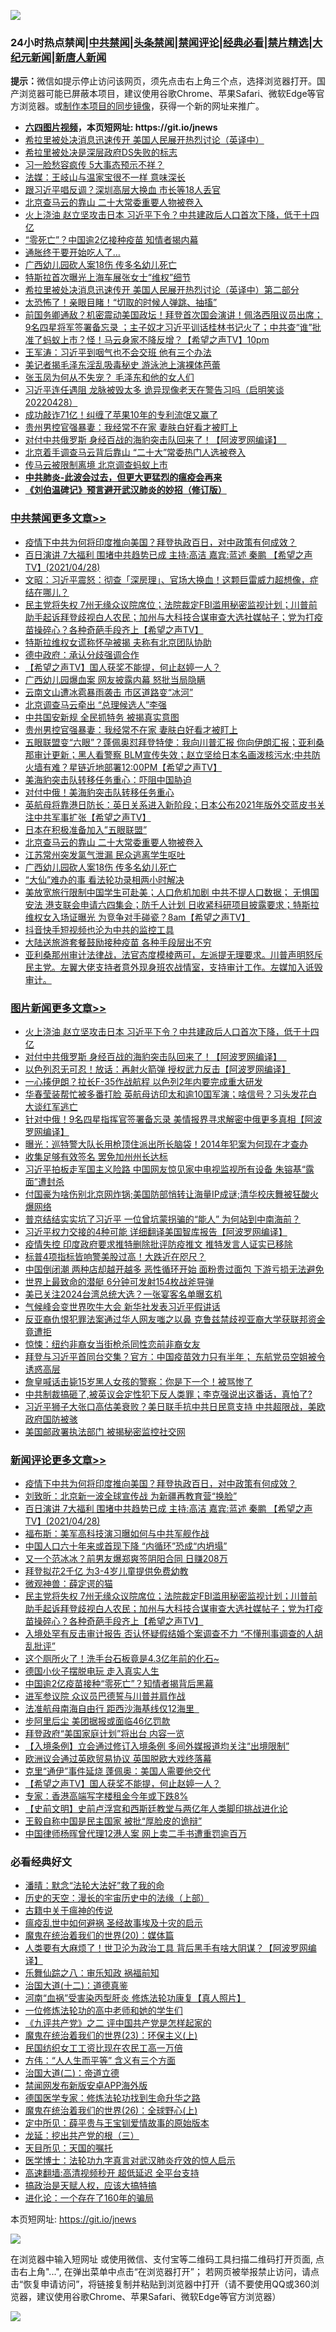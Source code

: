 ![](https://raw.githubusercontent.com/fqnews/bnews/master/64photo/fqnews-qr.jpg)

<div id="tt">
<h3>24小时热点禁闻|<a href="#%E4%B8%AD%E5%85%B1%E7%A6%81%E9%97%BB%E6%9B%B4%E5%A4%9A%E6%96%87%E7%AB%A0">中共禁闻</a>|<a href="#%E5%9B%BE%E7%89%87%E6%96%B0%E9%97%BB%E6%9B%B4%E5%A4%9A%E6%96%87%E7%AB%A0">头条禁闻</a>|<a href="#%E6%96%B0%E9%97%BB%E8%AF%84%E8%AE%BA%E6%9B%B4%E5%A4%9A%E6%96%87%E7%AB%A0">禁闻评论|<a href="#%E5%BF%85%E7%9C%8B%E7%BB%8F%E5%85%B8%E5%A5%BD%E6%96%87">经典必看|<a href="/video.md#%E7%A6%81%E7%89%87%E7%B2%BE%E9%80%89">禁片精选</a>|<a href="https://github.com/fqnews/djy/blob/master/gb/nf1351518.md#1">大纪元新闻</a>|<a href="https://github.com/fqnews/ntdtv/blob/master/gb/prog204.md#1">新唐人新闻</a></h3>
<div><b>提示：</b>微信如提示停止访问该网页，须先点击右上角三个点，选择浏览器打开。国产浏览器可能已屏蔽本项目，建议使用谷歌Chrome、苹果Safari、微软Edge等官方浏览器。或<a href="https://github.com/fqnews/bnews/blob/master/%E5%88%B6%E4%BD%9Cgit%E7%A6%81%E9%97%BB%E9%95%9C%E5%83%8F.md">制作本项目的同步镜像</a>，获得一个新的网址来推广。</div>
<ul>
<li><b><a href="http://d1.bdrive.tk/64.mp4" target="_blank">六四图片视频</a>，本页短网址: https://git.io/jnews</b></li>
<li><a href="/bannedvideo/20210428/1535419.md">希拉里被处决消息迅速传开 美国人民展开热烈讨论（英译中）</a></li>
<li><a href="/bannedvideo/20210428/1535330.md">希拉里被处决是深层政府DS失败的标志</a></li>
<li><a href="/cbnews/20210428/1535301.md">习一脸愁容疯传 5大事态预示不祥？</a></li>
<li><a href="/cbnews/20210428/1535245.md">法媒：王岐山与温家宝很不一样 意味深长</a></li>
<li><a href="/cbnews/20210428/1535348.md">跟习近平唱反调？深圳高层大换血 市长等18人丢官</a></li>
<li><a href="/cbnews/20210428/1535646.md">北京查马云的靠山 二十大常委重要人物被卷入</a></li>
<li><a href="/topimagenews/20210428/1535537.md">火上浇油 赵立坚攻击日本 习近平下令？中共建政后人口首次下降，低于十四亿</a></li>
<li><a href="/cnnews/20210428/1535342.md">“零死亡”？中国逾2亿接种疫苗 知情者揭内幕</a></li>
<li><a href="/finance/20210428/1535585.md">通胀终于要开始吃人了…</a></li>
<li><a href="/cbnews/20210428/1535612.md">广西幼儿园砍人案18伤 传多名幼儿死亡</a></li>
<li><a href="/cbnews/20210428/1535458.md">特斯拉首次曝光上海车展张女士“维权”细节</a></li>
<li><a href="/bannedvideo/20210428/1535648.md">希拉里被处决消息迅速传开 美国人民展开热烈讨论（英译中）第二部分</a></li>
<li><a href="/cbnews/20210428/1535244.md">太恐怖了！亲眼目睹！“切取的时候人弹跳、抽搐”</a></li>
<li><a href="/comments/20210428/1535249.md">前国务卿通敌？机密震动美国政坛！拜登首次国会演讲！佩洛西阻议员出席；9名四星将军签署备忘录 ；主子奴才习近平训话桂林书记火了；中共查“谁”批准了蚂蚁上市？怪！马云身家不降反增？【希望之声TV】10pm</a></li>
<li><a href="/comments/20210428/1535452.md">王军涛：习近平到咽气也不会交班 他有三个办法</a></li>
<li><a href="/lifebaike/20210428/1535305.md">美记者揭毛泽东淫乱吸毒秘史 游泳池上演裸体芭蕾</a></li>
<li><a href="/lifebaike/20210428/1535222.md">张玉凤为何从不失宠？ 毛泽东和他的女人们</a></li>
<li><a href="/bannedvideo/20210428/1535467.md">习近平连任遇阻 龙脉被毁太多 诡异现像老天在警告习吗（启明笑谈20220428）</a></li>
<li><a href="/cnnews/20210428/1535711.md">成功敲诈71亿！纠缠了苹果10年的专利流氓又赢了</a></li>
<li><a href="/cbnews/20210429/1535755.md">贵州男控官强暴妻：我经常不在家 妻肤白好看才被盯上</a></li>
<li><a href="/topimagenews/20210428/1535430.md">对付中共俄罗斯 身经百战的海豹突击队回来了！【阿波罗网编译】  </a></li>
<li><a href="/comments/20210428/1535324.md">北京着手调查马云背后靠山 “二十大”常委热门人选被卷入</a></li>
<li><a href="/cbnews/20210428/1535340.md">传马云被限制离境 北京调查蚂蚁上市</a></li>
<li><b><a href="/comments/20200211/1275071.md" target="_blank">中共肺炎-此波会过去，但更大更猛烈的瘟疫会再来</a></b></li>
<li><b><a href="/comments/20200207/1272816.md" target="_blank">《刘伯温碑记》预言避开武汉肺炎的妙招（修订版）</a></b></li>
</ul>
</div>

<div class="catlist">
<h3><a href="/cbnews/" target="_blank">中共禁闻</a><span><a href="/cbnews/" target="_blank" rel="nofollow">更多文章>></a></span></h3>
<ul>
<li><a href="/comments/20210429/1535928.md" target="_blank">疫情下中共为何将印度推向美国？拜登执政百日，对中政策有何成效？</a></li>
<li><a href="/comments/20210429/1535916.md" target="_blank">百日演讲 7大福利  围堵中共趋势已成  主持:高洁  嘉宾:蓝述 秦鹏 【希望之声TV】(2021/04/28)</a></li>
<li><a href="/cbnews/20210429/1535914.md" target="_blank">文昭：习近平震怒：彻查「深房理」、官场大换血！这颗巨雷威力超想像，症结在哪儿？</a></li>
<li><a href="/comments/20210429/1535886.md" target="_blank">民主党将失权  7州无缘众议院席位；法院裁定FBI滥用秘密监视计划；川普前助手起诉拜登歧视白人农民；加州与大科技合谋审查大选社媒帖子；党为打疫苗操碎心？各种奇葩手段齐上【希望之声TV】</a></li>
<li><a href="/cbnews/20210429/1535851.md" target="_blank">特斯拉维权女谎称怀孕被揭 夫称有北京团队协助</a></li>
<li><a href="/cbnews/20210429/1535809.md" target="_blank">德中政府：承认分歧强调合作</a></li>
<li><a href="/comments/20210429/1535801.md" target="_blank">【希望之声TV】国人获奖不能提，何止赵婷一人？</a></li>
<li><a href="/cbnews/20210429/1535785.md" target="_blank">广西幼儿园爆血案 网友披露内幕 怒批当局隐瞒</a></li>
<li><a href="/cbnews/20210429/1535784.md" target="_blank">云南文山遭冰雹暴雨袭击 市区道路变“冰河”</a></li>
<li><a href="/cbnews/20210429/1535776.md" target="_blank">北京调查马云牵出 “总理候选人”李强</a></li>
<li><a href="/cbnews/20210429/1535761.md" target="_blank">中共国安新规 全民抓特务 被揭真实意图</a></li>
<li><a href="/cbnews/20210429/1535755.md" target="_blank">贵州男控官强暴妻：我经常不在家 妻肤白好看才被盯上</a></li>
<li><a href="/comments/20210429/1535741.md" target="_blank">五眼联盟变“六眼”？蓬佩奥怼拜登特使：我向川普汇报 你向伊朗汇报；亚利桑那审计更新；黑人看警察 BLM宣传失效；赵立坚给日本名画泼核污水;中共防火墙有难？星链近地部署12:00PM【希望之声TV】</a></li>
<li><a href="/cbnews/20210428/1535721.md" target="_blank">美海豹突击队转移任务重心：吓阻中国胁迫</a></li>
<li><a href="/cbnews/20210428/1535662.md" target="_blank">对付中俄！美海豹突击队转移任务重心</a></li>
<li><a href="/comments/20210428/1535654.md" target="_blank">英航母将靠港日防长：英日关系进入新阶段；日本公布2021年版外交蓝皮书关注中共军事扩张【希望之声TV】</a></li>
<li><a href="/cbnews/20210428/1535647.md" target="_blank">日本在积极准备加入&#8221;五眼联盟&#8221;</a></li>
<li><a href="/cbnews/20210428/1535646.md" target="_blank">北京查马云的靠山 二十大常委重要人物被卷入</a></li>
<li><a href="/cbnews/20210428/1535645.md" target="_blank">江苏常州突发氯气泄漏 民众逃离学生呕吐</a></li>
<li><a href="/cbnews/20210428/1535612.md" target="_blank">广西幼儿园砍人案18伤 传多名幼儿死亡</a></li>
<li><a href="/cbnews/20210428/1535533.md" target="_blank">“大仙”难办的事  看法轮功录相两小时解决</a></li>
<li><a href="/comments/20210428/1535599.md" target="_blank">美放宽旅行限制中国学生可赴美；人口危机加剧 中共不提人口数据； 无惧国安法 港支联会申请六四集会；防千人计划 日收紧科研项目披露要求；特斯拉维权女入场证曝光 为竞争对手碰瓷？8am【希望之声TV】</a></li>
<li><a href="/cbnews/20210428/1535532.md" target="_blank">抖音快手短视频也沦为中共的监控工具</a></li>
<li><a href="/cbnews/20210428/1535584.md" target="_blank">大陆送旅游套餐鼓励接种疫苗 各种手段层出不穷</a></li>
<li><a href="/comments/20210428/1535548.md" target="_blank">亚利桑那州审计法律战，法官态度模棱两可，左派提无理要求。川普声明怒斥民主党。左翼大佬支持者意外现身班农战情室，支持审计工作。左媒加入诋毁审计。</a></li>

</ul>
</div>
<div class="catlist">
<h3><a href="/topimagenews/" target="_blank">图片新闻</a><span><a href="/topimagenews/" target="_blank" rel="nofollow">更多文章>></a></span></h3>
<ul>
<li><a href="/topimagenews/20210428/1535537.md" target="_blank">火上浇油 赵立坚攻击日本 习近平下令？中共建政后人口首次下降，低于十四亿</a></li>
<li><a href="/topimagenews/20210428/1535430.md" target="_blank">对付中共俄罗斯 身经百战的海豹突击队回来了！【阿波罗网编译】  </a></li>
<li><a href="/topimagenews/20210428/1535346.md" target="_blank">以色列忍无可忍！放话：再射火箭弹 授权武力反击【阿波罗网编译】</a></li>
<li><a href="/topimagenews/20210428/1535299.md" target="_blank">一心揍伊朗？拉长F-35作战航程 以色列2年内要完成重大研发</a></li>
<li><a href="/topimagenews/20210427/1534826.md" target="_blank">华春莹装帮忙被多番打脸 英航母访印太和逾10国军演；啥信号？习头发花白大谈红军逃亡</a></li>
<li><a href="/topimagenews/20210427/1534723.md" target="_blank">针对中俄！9名四星指挥官签署备忘录 美情报界寻求解密中俄更多真相【阿波罗网编译】</a></li>
<li><a href="/topimagenews/20210427/1534591.md" target="_blank">曝光：巡特警大队长用枪顶住派出所长脑袋！2014年犯案为何现在才查办</a></li>
<li><a href="/topimagenews/20210427/1534584.md" target="_blank">收集足够有效签名 罢免加州州长达标</a></li>
<li><a href="/topimagenews/20210427/1534438.md" target="_blank">习近平拍板走军国主义险路 中国网友惊见家中电视监视所有设备 朱镕基“露面”遭封杀</a></li>
<li><a href="/topimagenews/20210426/1534079.md" target="_blank">付国豪为啥伤别北京网炸锅;美国防部悄转让海量IP成谜;清华校庆舞被狂酸火爆网络</a></li>
<li><a href="/topimagenews/20210426/1533900.md" target="_blank">普京结结实实坑了习近平 一位曾坑蒙拐骗的“能人” 为何站到中南海前？</a></li>
<li><a href="/topimagenews/20210426/1533897.md" target="_blank">习近平权力交接的4种可能 详细翻译美国智库报告【阿波罗网编译】</a></li>
<li><a href="/topimagenews/20210426/1533645.md" target="_blank">疫情失控 印度政府要求推特删除批评防疫推文 推特发言人证实已移除</a></li>
<li><a href="/topimagenews/20210425/1533627.md" target="_blank">标普4项指标皆响警美股过高！大跌近在咫尺？</a></li>
<li><a href="/topimagenews/20210425/1533470.md" target="_blank">中国倒闭潮 两种店却越开越多 恶性循环开始 面粉贵过面包 下游亏损无法避免</a></li>
<li><a href="/topimagenews/20210425/1533462.md" target="_blank">世界上最致命的潜艇 6分钟可发射154枚战斧导弹</a></li>
<li><a href="/topimagenews/20210425/1533283.md" target="_blank">美已关注2024台湾总统大选？一张宴客名单曝玄机</a></li>
<li><a href="/topimagenews/20210425/1533227.md" target="_blank">气候峰会变世界吹牛大会 新华社发表习近平假讲话</a></li>
<li><a href="/topimagenews/20210425/1533171.md" target="_blank">反亚裔仇恨犯罪法案通过华人网友嗤之以鼻 克鲁兹禁歧视亚裔大学获联邦资金竟遭拒</a></li>
<li><a href="/topimagenews/20210423/1532370.md" target="_blank">惊悚：纽约非裔女当街枪杀同性恋前非裔女友</a></li>
<li><a href="/topimagenews/20210423/1532314.md" target="_blank">拜登与习近平首同台交集？官方：中国疫苗效力只有半年； 东航党员空姐被令诱惑高层</a></li>
<li><a href="/topimagenews/20210423/1532106.md" target="_blank">詹皇喊话击毙15岁黑人女孩的警察：你是下一个！被骂惨了</a></li>
<li><a href="/topimagenews/20210423/1532061.md" target="_blank">中共制裁搞砸了,被英议会定性犯下反人类罪；李克强说出这番话，真怕了?</a></li>
<li><a href="/topimagenews/20210423/1531789.md" target="_blank">习近平狮子大张口高估美衰败？美日联手抗中共日民意支持 中共超限战，美欧政府国防被骇</a></li>
<li><a href="/topimagenews/20210423/1531772.md" target="_blank">美国邮政署执法部门 被揭秘密监控社交网</a></li>

</ul>
</div>
<div class="catlist">
<h3><a href="/comments/" target="_blank">新闻评论</a><span><a href="/comments/" target="_blank" rel="nofollow">更多文章>></a></span></h3>
<ul>
<li><a href="/comments/20210429/1535928.md" target="_blank">疫情下中共为何将印度推向美国？拜登执政百日，对中政策有何成效？</a></li>
<li><a href="/comments/20210429/1535920.md" target="_blank">刘致昕：北京新一波全球宣传战 为新疆再教育营“换脸”</a></li>
<li><a href="/comments/20210429/1535916.md" target="_blank">百日演讲 7大福利  围堵中共趋势已成  主持:高洁  嘉宾:蓝述 秦鹏 【希望之声TV】(2021/04/28)</a></li>
<li><a href="/comments/20210429/1535911.md" target="_blank">福布斯：美军高科技演习曝如何与中共军舰作战</a></li>
<li><a href="/comments/20210429/1535899.md" target="_blank">中国人口六十年来或首现下降 “内循环”恐成“内坍塌”</a></li>
<li><a href="/comments/20210429/1535898.md" target="_blank">又一个范冰冰？前男友爆郑爽签阴阳合同 日赚208万</a></li>
<li><a href="/comments/20210429/1535893.md" target="_blank">拜登拟花2千亿 为3-4岁儿童提供免费幼教</a></li>
<li><a href="/comments/20210429/1535892.md" target="_blank">微观神兽：薛定谔的猫</a></li>
<li><a href="/comments/20210429/1535886.md" target="_blank">民主党将失权  7州无缘众议院席位；法院裁定FBI滥用秘密监视计划；川普前助手起诉拜登歧视白人农民；加州与大科技合谋审查大选社媒帖子；党为打疫苗操碎心？各种奇葩手段齐上【希望之声TV】</a></li>
<li><a href="/comments/20210429/1535865.md" target="_blank">入境处罕有反击审计报告 否认怀疑假结婚个案调查不力 “不懂刑事调查的人胡乱批评”</a></li>
<li><a href="/comments/20210429/1535849.md" target="_blank">这个厕所火了！洗手台石板竟是4.3亿年前的化石~</a></li>
<li><a href="/comments/20210429/1535838.md" target="_blank">德国小伙子摆脱电玩 走入真实人生</a></li>
<li><a href="/comments/20210429/1535837.md" target="_blank">中国逾2亿疫苗接种“零死亡”？知情者揭背后黑幕</a></li>
<li><a href="/comments/20210429/1535828.md" target="_blank">进军参议院 众议员巴德誓与川普并肩作战</a></li>
<li><a href="/comments/20210429/1535827.md" target="_blank">法准航母南海自由行 距西沙海基线仅12海里  </a></li>
<li><a href="/comments/20210429/1535826.md" target="_blank">步阿里后尘 美团据报或面临46亿罚款</a></li>
<li><a href="/comments/20210429/1535816.md" target="_blank">拜登政府“美国家庭计划”将出台 内容一览</a></li>
<li><a href="/comments/20210429/1535811.md" target="_blank">【入境条例】立会通过修订入境条例 多间外媒报道均关注“出境限制”</a></li>
<li><a href="/comments/20210429/1535810.md" target="_blank">欧洲议会通过英欧贸易协议 英国脱欧大戏终落幕</a></li>
<li><a href="/comments/20210429/1535804.md" target="_blank">克里“通伊”事件延烧 蓬佩奥：美国人需要他交代</a></li>
<li><a href="/comments/20210429/1535801.md" target="_blank">【希望之声TV】国人获奖不能提，何止赵婷一人？</a></li>
<li><a href="/comments/20210429/1535797.md" target="_blank">专家：香港高端写字楼租金今年或下跌8%</a></li>
<li><a href="/comments/20210429/1535788.md" target="_blank">【史前文明】史前卢浮宫和西斯廷教堂与两亿年人类脚印挑战进化论</a></li>
<li><a href="/comments/20210429/1535787.md" target="_blank">王毅自称中国是民主国家 被批“厚脸皮的诡辩”</a></li>
<li><a href="/comments/20210429/1535786.md" target="_blank">中国律师杨晖曾代理12港人案 网上卖二手书遭重罚逾百万</a></li>

</ul>
</div>

<div class="catlist">
<h3>必看经典好文</h3>
<ul>
<li><a href="/comments/20210312/1502968.md" target="_blank">潘晴：默念“法轮大法好”救了我的命</a></li>
<li><a href="/tculture/20121025/73065.md" target="_blank">历史的天空：漫长的宇宙历史中的法缘（上部）</a></li>
<li><a href="/ccpdope/20200531/1337409.md" target="_blank">古籍中关于瘟神的传说</a></li>
<li><a href="/comments/20200618/1346823.md" target="_blank">瘟疫乱世中如何避祸 圣经故事埃及十灾的启示</a></li>
<li><a href="/comments/20180725/976787.md" target="_blank">魔鬼在统治着我们的世界(20)：媒体篇</a></li>
<li><a href="/cnnews/20201226/1455352.md" target="_blank">人类要有大麻烦了！世卫沦为政治工具 背后黑手有啥大阴谋？【阿波罗网编译】</a></li>
<li><a href="/tculture/20170717/792953.md" target="_blank">乐舞仙踪之八：审乐知政 祸福前知</a></li>
<li><a href="/cbnews/20180318/916241.md" target="_blank">治国大道(十二)：道德真鉴</a></li>
<li><a href="/comments/20210329/1514622.md" target="_blank">河南“血祸”受害染丙型肝炎 修炼法轮功康复【真人照片】</a></li>
<li><a href="/cbnews/20200702/1354550.md" target="_blank">一位修炼法轮功的高中老师和她的学生们</a></li>
<li><a href="/bookonline/20131116/201055.md" target="_blank">《九评共产党》之二 评中国共产党是怎样起家的</a></li>
<li><a href="/ssgc/20180904/993719.md" target="_blank">魔鬼在统治着我们的世界(23)：环保主义(上)</a></li>
<li><a href="/lifebaike/20200515/1328783.md" target="_blank">民国纺织女工工资比现在农民工高一万倍</a></li>
<li><a href="/comments/20200720/1363377.md" target="_blank">方伟：“人人生而平等” 含义有三个方面</a></li>
<li><a href="/cbnews/20180308/911611.md" target="_blank">治国大道(二)：帝道立德</a></li>
<li><a href="/comments/20200627/783266.md" target="_blank">禁闻网发布新版安卓APP海外版</a></li>
<li><a href="/comments/20200607/783186.md" target="_blank">德国医学专家：修炼法轮功找到生命升华之路</a></li>
<li><a href="/comments/20181210/1044798.md" target="_blank">魔鬼在统治着我们的世界(26)：全球野心(上)</a></li>
<li><a href="/comments/20200616/1345658.md" target="_blank">定中所见：薛平贵与王宝钏爱情故事的原始版本</a></li>
<li><a href="/comments/20200929/1405201.md" target="_blank">龙延：挖出共产党的根（三）</a></li>
<li><a href="/tculture/20180919/1000196.md" target="_blank">天目所见：天国的嘱托</a></li>
<li><a href="/comments/20200820/1382989.md" target="_blank">医学博士：法轮功九字真言对武汉肺炎疗效的惊人启示</a></li>
<li><a href="/comments/20210202/1479954.md" target="_blank">高速翻墙:高清视频秒开 超低延迟 全平台支持</a></li>
<li><a href="/comments/20200814/1379994.md" target="_blank">搞政治是天赋人权，应该大搞特搞</a></li>
<li><a href="/comments/20200907/1392278.md" target="_blank">进化论：一个存在了160年的骗局</a></li>

</ul>
</div>

本页短网址: https://git.io/jnews

![](https://raw.githubusercontent.com/fqnews/bnews/master/64photo/fqnews-qr.jpg)

在浏览器中输入短网址 或使用微信、支付宝等二维码工具扫描二维码打开页面, 点击右上角"...", 在弹出菜单中点击“在浏览器打开”； 若网页被举报禁止访问，请点击“恢复申请访问”，将链接复制并粘贴到浏览器中打开（请不要使用QQ或360浏览器，建议使用谷歌Chrome、苹果Safari、微软Edge等官方浏览器）

![](https://raw.githubusercontent.com/fqnews/bnews/master/64photo/wx.jpg)